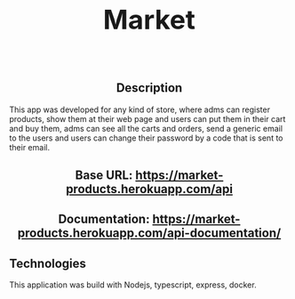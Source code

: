 <div align="center">

## <font size="7">**Market**</font>

</div>

<br></br>

<div align ="center">

## Description

</div>

This app was developed for any kind of store, where adms can register products, show them at their web page and users can put them in their cart and buy them, adms can see all the carts and orders, send a generic email to the users and users can change their password by a code that is sent to their email.

<div align ="center">

## Base URL: https://market-products.herokuapp.com/api

## Documentation: https://market-products.herokuapp.com/api-documentation/

</div>

## Technologies

</div>

This application was build with Nodejs, typescript, express, docker.

<div align ="center">
